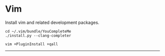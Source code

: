 Vim
===

Install vim and related development packages.

```
cd ~/.vim/bundle/YouCompleteMe
./install.py --clang-completer

vim +PluginInstall +qall
```

---
